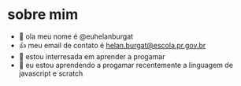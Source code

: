 # sobre mim 
- 👋 ola meu nome é @euhelanburgat
- :+1: meu email de contato é helan.burgat@escola.pr.gov.br
- 🌱 estou interresada em aprender a progamar 
- 💞️ eu estou aprendendo a progamar recentemente a linguagem de javascript e scratch 

